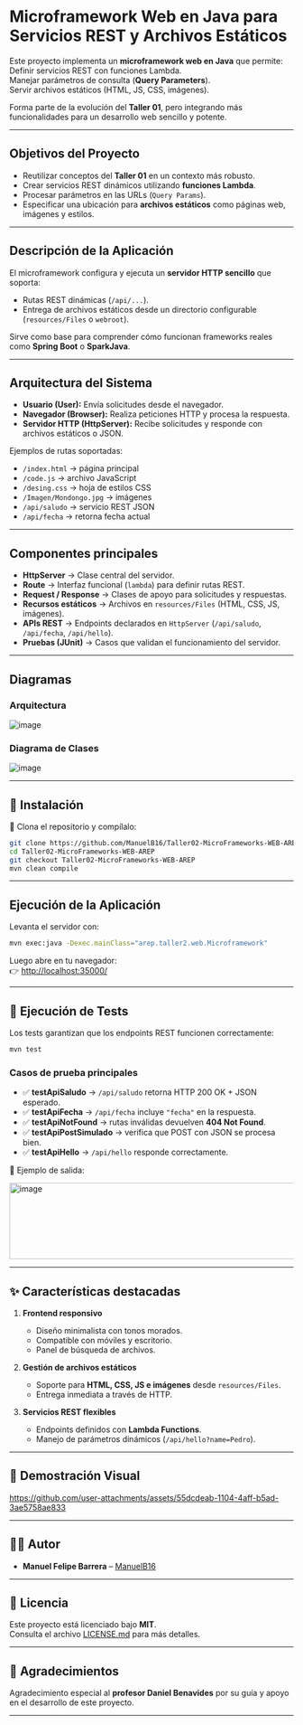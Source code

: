 
# Microframework Web en Java para Servicios REST y Archivos Estáticos

Este proyecto implementa un **microframework web en Java** que permite:
Definir servicios REST con funciones Lambda.  
Manejar parámetros de consulta (**Query Parameters**).  
Servir archivos estáticos (HTML, JS, CSS, imágenes).  

Forma parte de la evolución del **Taller 01**, pero integrando más funcionalidades para un desarrollo web sencillo y potente.

---

## Objetivos del Proyecto
- Reutilizar conceptos del **Taller 01** en un contexto más robusto.  
- Crear servicios REST dinámicos utilizando **funciones Lambda**.  
- Procesar parámetros en las URLs (`Query Params`).  
- Especificar una ubicación para **archivos estáticos** como páginas web, imágenes y estilos.  

---

## Descripción de la Aplicación

El microframework configura y ejecuta un **servidor HTTP sencillo** que soporta:  
- Rutas REST dinámicas (`/api/...`).  
- Entrega de archivos estáticos desde un directorio configurable (`resources/Files` o `webroot`).  

Sirve como base para comprender cómo funcionan frameworks reales como **Spring Boot** o **SparkJava**.

---

## Arquitectura del Sistema

- **Usuario (User):** Envía solicitudes desde el navegador.  
- **Navegador (Browser):** Realiza peticiones HTTP y procesa la respuesta.  
- **Servidor HTTP (HttpServer):** Recibe solicitudes y responde con archivos estáticos o JSON.  

Ejemplos de rutas soportadas:
- `/index.html` → página principal  
- `/code.js` → archivo JavaScript  
- `/desing.css` → hoja de estilos CSS  
- `/Imagen/Mondongo.jpg` → imágenes  
- `/api/saludo` → servicio REST JSON  
- `/api/fecha` → retorna fecha actual  

---

## Componentes principales

- **HttpServer** → Clase central del servidor.  
- **Route** → Interfaz funcional (`lambda`) para definir rutas REST.  
- **Request / Response** → Clases de apoyo para solicitudes y respuestas.  
- **Recursos estáticos** → Archivos en `resources/Files` (HTML, CSS, JS, imágenes).  
- **APIs REST** → Endpoints declarados en `HttpServer` (`/api/saludo`, `/api/fecha`, `/api/hello`).  
- **Pruebas (JUnit)** → Casos que validan el funcionamiento del servidor.  

---

## Diagramas

### Arquitectura
![image](https://github.com/user-attachments/assets/ee3336ae-1ca3-40f2-883f-e43ccb439cce)

### Diagrama de Clases
![image](https://github.com/user-attachments/assets/26319417-3811-4ad4-8b30-28ff1de7ccc5)

---

## 🚀 Instalación

🔧 Clona el repositorio y compílalo:

```bash
git clone https://github.com/ManuelB16/Taller02-MicroFrameworks-WEB-AREP
cd Taller02-MicroFrameworks-WEB-AREP
git checkout Taller02-MicroFrameworks-WEB-AREP
mvn clean compile
```

---

## Ejecución de la Aplicación

Levanta el servidor con:

```bash
mvn exec:java -Dexec.mainClass="arep.taller2.web.Microframework"
```

Luego abre en tu navegador:  
👉 [http://localhost:35000/](http://localhost:35000/)  

---

## 🧪 Ejecución de Tests

Los tests garantizan que los endpoints REST funcionen correctamente:  

```bash
mvn test
```

### Casos de prueba principales
- ✅ **testApiSaludo** → `/api/saludo` retorna HTTP 200 OK + JSON esperado.  
- ✅ **testApiFecha** → `/api/fecha` incluye `"fecha"` en la respuesta.  
- ✅ **testApiNotFound** → rutas inválidas devuelven **404 Not Found**.  
- ✅ **testApiPostSimulado** → verifica que POST con JSON se procesa bien.  
- ✅ **testApiHello** → `/api/hello` responde correctamente.  

📌 Ejemplo de salida:

<img width="746" height="135" alt="image" src="https://github.com/user-attachments/assets/f0cae16f-5e6b-4241-a0bf-d32bf35d283f" />

---

## ✨ Características destacadas

1. **Frontend responsivo**  
   - Diseño minimalista con tonos morados.  
   - Compatible con móviles y escritorio.  
   - Panel de búsqueda de archivos.  

2. **Gestión de archivos estáticos**  
   - Soporte para **HTML, CSS, JS e imágenes** desde `resources/Files`.  
   - Entrega inmediata a través de HTTP.  

3. **Servicios REST flexibles**  
   - Endpoints definidos con **Lambda Functions**.  
   - Manejo de parámetros dinámicos (`/api/hello?name=Pedro`).  

---

## 🧩 Demostración Visual

https://github.com/user-attachments/assets/55dcdeab-1104-4aff-b5ad-3ae5758ae833

---

## 👨‍💻 Autor

- **Manuel Felipe Barrera** – [ManuelB16](https://github.com/ManuelB16)  

---

## 📜 Licencia
Este proyecto está licenciado bajo **MIT**.  
Consulta el archivo [LICENSE.md](LICENSE.md) para más detalles.  

---

## 🙌 Agradecimientos
Agradecimiento especial al **profesor Daniel Benavides** por su guía y apoyo en el desarrollo de este proyecto.  

---

